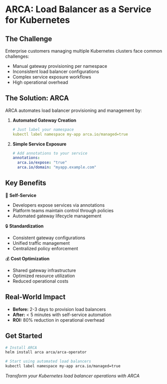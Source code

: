 # ARCA: Load Balancer as a Service for Kubernetes

## The Challenge

Enterprise customers managing multiple Kubernetes clusters face common challenges:
- Manual gateway provisioning per namespace
- Inconsistent load balancer configurations
- Complex service exposure workflows
- High operational overhead

## The Solution: ARCA

ARCA automates load balancer provisioning and management by:
1. **Automated Gateway Creation**
   ```yaml
   # Just label your namespace
   kubectl label namespace my-app arca.io/managed=true
   ```

2. **Simple Service Exposure**
   ```yaml
   # Add annotations to your service
   annotations:
     arca.io/expose: "true"
     arca.io/domain: "myapp.example.com"
   ```

## Key Benefits

🔄 **Self-Service**
- Developers expose services via annotations
- Platform teams maintain control through policies
- Automated gateway lifecycle management

🔒 **Standardization**
- Consistent gateway configurations
- Unified traffic management
- Centralized policy enforcement

💰 **Cost Optimization**
- Shared gateway infrastructure
- Optimized resource utilization
- Reduced operational costs

## Real-World Impact

- **Before:** 2-3 days to provision load balancers
- **After:** < 5 minutes with self-service automation
- **ROI:** 80% reduction in operational overhead

## Get Started

```bash
# Install ARCA
helm install arca arca/arca-operator

# Start using automated load balancers
kubectl label namespace my-app arca.io/managed=true
```

*Transform your Kubernetes load balancer operations with ARCA* 